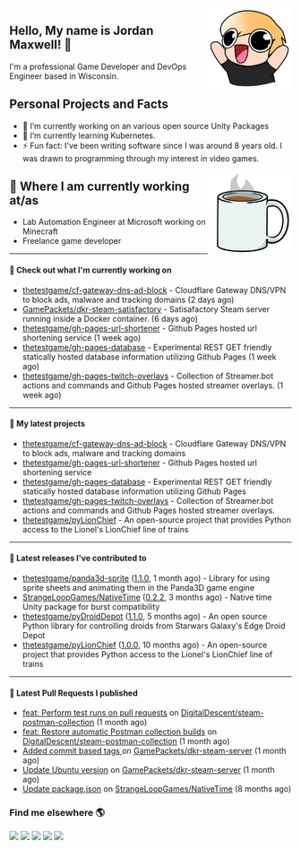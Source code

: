 <img src="https://raw.githubusercontent.com/thetestgame/thetestgame/master/images/emotes/testhappyflipped.png" width="150" align="right">

Hello, My name is Jordan Maxwell! :wave:
----

I'm a professional Game Developer and DevOps Engineer based in Wisconsin.

## Personal Projects and Facts

- 🔭 I’m currently working on an various open source Unity Packages
- 🌱 I’m currently learning Kubernetes.
- ⚡ Fun fact: I've been writing software since I was around 8 years old. I was drawn to programming through my interest in video games.

<img src="https://raw.githubusercontent.com/thetestgame/thetestgame/master/images/emotes/coffee.png" width="150" align="right">

## :briefcase: Where I am currently working at/as

* Lab Automation Engineer at Microsoft working on Minecraft
* Freelance game developer

---

#### 👷 Check out what I'm currently working on


- [thetestgame/cf-gateway-dns-ad-block](https://github.com/thetestgame/cf-gateway-dns-ad-block) - Cloudflare Gateway DNS/VPN to block ads, malware and tracking domains (2 days ago)
- [GamePackets/dkr-steam-satisfactory](https://github.com/GamePackets/dkr-steam-satisfactory) - Satisafactory Steam server running inside a Docker container. (6 days ago)
- [thetestgame/gh-pages-url-shortener](https://github.com/thetestgame/gh-pages-url-shortener) - Github Pages hosted url shortening service (1 week ago)
- [thetestgame/gh-pages-database](https://github.com/thetestgame/gh-pages-database) - Experimental REST GET friendly statically hosted database information utilizing Github Pages (1 week ago)
- [thetestgame/gh-pages-twitch-overlays](https://github.com/thetestgame/gh-pages-twitch-overlays) - Collection of Streamer.bot actions and commands and Github Pages hosted streamer overlays. (1 week ago)

---

#### 🌱 My latest projects

- [thetestgame/cf-gateway-dns-ad-block](https://github.com/thetestgame/cf-gateway-dns-ad-block) - Cloudflare Gateway DNS/VPN to block ads, malware and tracking domains
- [thetestgame/gh-pages-url-shortener](https://github.com/thetestgame/gh-pages-url-shortener) - Github Pages hosted url shortening service
- [thetestgame/gh-pages-database](https://github.com/thetestgame/gh-pages-database) - Experimental REST GET friendly statically hosted database information utilizing Github Pages
- [thetestgame/gh-pages-twitch-overlays](https://github.com/thetestgame/gh-pages-twitch-overlays) - Collection of Streamer.bot actions and commands and Github Pages hosted streamer overlays.
- [thetestgame/pyLionChief](https://github.com/thetestgame/pyLionChief) - An open-source project that provides Python access to the Lionel&#39;s LionChief line of trains

---

#### 🔭 Latest releases I've contributed to

- [thetestgame/panda3d-sprite](https://github.com/thetestgame/panda3d-sprite) ([1.1.0](https://github.com/thetestgame/panda3d-sprite/releases/tag/1.1.0), 1 month ago) - Library for using sprite sheets and animating them in the Panda3D game engine
- [StrangeLoopGames/NativeTime](https://github.com/StrangeLoopGames/NativeTime) ([0.2.2](https://github.com/StrangeLoopGames/NativeTime/releases/tag/0.2.2), 3 months ago) - Native time Unity package for burst compatibility
- [thetestgame/pyDroidDepot](https://github.com/thetestgame/pyDroidDepot) ([1.1.0](https://github.com/thetestgame/pyDroidDepot/releases/tag/1.1.0), 5 months ago) - An open source Python library for controlling droids from Starwars Galaxy&#39;s Edge Droid Depot
- [thetestgame/pyLionChief](https://github.com/thetestgame/pyLionChief) ([1.0.0](https://github.com/thetestgame/pyLionChief/releases/tag/1.0.0), 10 months ago) - An open-source project that provides Python access to the Lionel&#39;s LionChief line of trains

---

#### 🔨 Latest Pull Requests I published

- [feat: Perform test runs on pull requests](https://github.com/DigitalDescent/steam-postman-collection/pull/3) on [DigitalDescent/steam-postman-collection](https://github.com/DigitalDescent/steam-postman-collection) (1 month ago)
- [feat: Restore automatic Postman collection builds](https://github.com/DigitalDescent/steam-postman-collection/pull/2) on [DigitalDescent/steam-postman-collection](https://github.com/DigitalDescent/steam-postman-collection) (1 month ago)
- [Added commit based tags ](https://github.com/GamePackets/dkr-steam-server/pull/2) on [GamePackets/dkr-steam-server](https://github.com/GamePackets/dkr-steam-server) (1 month ago)
- [Update Ubuntu version](https://github.com/GamePackets/dkr-steam-server/pull/1) on [GamePackets/dkr-steam-server](https://github.com/GamePackets/dkr-steam-server) (1 month ago)
- [Update package.json](https://github.com/StrangeLoopGames/NativeTime/pull/4) on [StrangeLoopGames/NativeTime](https://github.com/StrangeLoopGames/NativeTime) (8 months ago)

### Find me elsewhere 🌎

<a href="https://linkedin.com/in/thetestgame" target="_blank" rel="noopener noreferrer"><img src="https://img.shields.io/badge/LinkedIn-Jordan%20Maxwell-purple?logo=linkedin&logoColor=blue&color=blue&style=flat-square" /></a>
<a href="https://twitter.com/thetestgame2" target="_blank" rel="noopener noreferrer"><img src="https://img.shields.io/badge/Twitter-thetestgame2-purple?logo=twitter&logoColor=white&color=blue&style=flat-square" /></a>
<a href="https://twitch.tv/thetestgame" target="_blank" rel="noopener noreferrer"><img src="https://img.shields.io/badge/Twitch-thetestgame-purple?labelColor=6441a5&logo=twitch&logoColor=white&&style=flat-square" /></a>
<a href="https://youtube.com/channel/UCe3YxaTrVk25oaO1mFSs2cw" target="_blank" rel="noopener noreferrer"><img src="https://img.shields.io/badge/Youtube-Jordan%20Maxwell-red?labelColor=FF0000&logo=youtube&logoColor=white&style=flat-square&color=red" /></a>
<a href="https://steamcommunity.com/id/thetestgame" target="_blank" rel="noopener noreferrer"><img src="https://img.shields.io/badge/Steam-thetestgame-purple?logo=steam&logoColor=black&color=black&style=flat-square" /></a>
